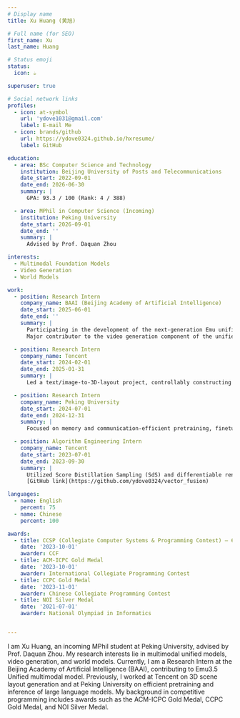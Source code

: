 ```yaml
---
# Display name
title: Xu Huang (黄旭)

# Full name (for SEO)
first_name: Xu
last_name: Huang

# Status emoji
status:
  icon: ☕️

superuser: true

# Social network links
profiles:
  - icon: at-symbol
    url: 'ydove1031@gmail.com'
    label: E-mail Me
  - icon: brands/github
    url: https://ydove0324.github.io/hxresume/
    label: GitHub

education:
  - area: BSc Computer Science and Technology
    institution: Beijing University of Posts and Telecommunications
    date_start: 2022-09-01
    date_end: 2026-06-30
    summary: |
      GPA: 93.3 / 100 (Rank: 4 / 388)

  - area: MPhil in Computer Science (Incoming)
    institution: Peking University
    date_start: 2026-09-01
    date_end: ''
    summary: |
      Advised by Prof. Daquan Zhou

interests:
  - Multimodal Foundation Models
  - Video Generation
  - World Models

work:
  - position: Research Intern
    company_name: BAAI (Beijing Academy of Artificial Intelligence)
    date_start: 2025-06-01
    date_end: ''
    summary: |
      Participating in the development of the next-generation Emu unified multimodal large model.  
      Major contributor to the video generation component of the unified model.

  - position: Research Intern
    company_name: Tencent
    date_start: 2024-02-01
    date_end: 2025-01-31
    summary: |
      Led a text/image-to-3D-layout project, controllably constructing 3D scenes from a predefined asset library.

  - position: Research Intern
    company_name: Peking University
    date_start: 2024-07-01
    date_end: 2024-12-31
    summary: |
      Focused on memory and communication-efficient pretraining, finetuning, and inference of large language models.

  - position: Algorithm Engineering Intern
    company_name: Tencent
    date_start: 2023-07-01
    date_end: 2023-09-30
    summary: |
      Utilized Score Distillation Sampling (SdS) and differentiable rendering to train diffusion models for SVG vector generation.  
      [GitHub link](https://github.com/ydove0324/vector_fusion)

languages:
  - name: English
    percent: 75
  - name: Chinese
    percent: 100

awards:
  - title: CCSP (Collegiate Computer Systems & Programming Contest) – 6th Nationwide
    date: '2023-10-01'
    awarder: CCF
  - title: ACM-ICPC Gold Medal
    date: '2023-10-01'
    awarder: International Collegiate Programming Contest
  - title: CCPC Gold Medal
    date: '2023-11-01'
    awarder: Chinese Collegiate Programming Contest
  - title: NOI Silver Medal
    date: '2021-07-01'
    awarder: National Olympiad in Informatics


---
```



I am Xu Huang, an incoming MPhil student at Peking University, advised by Prof. Daquan Zhou. My research interests lie in multimodal unified models, video generation, and world models.
Currently, I am a Research Intern at the Beijing Academy of Artificial Intelligence (BAAI), contributing to Emu3.5 Unified multimodal model. 
Previously, I worked at Tencent on 3D scene layout generation and at Peking University on efficient pretraining and inference of large language models.
My background in competitive programming includes awards such as the ACM-ICPC Gold Medal, CCPC Gold Medal, and NOI Silver Medal.


